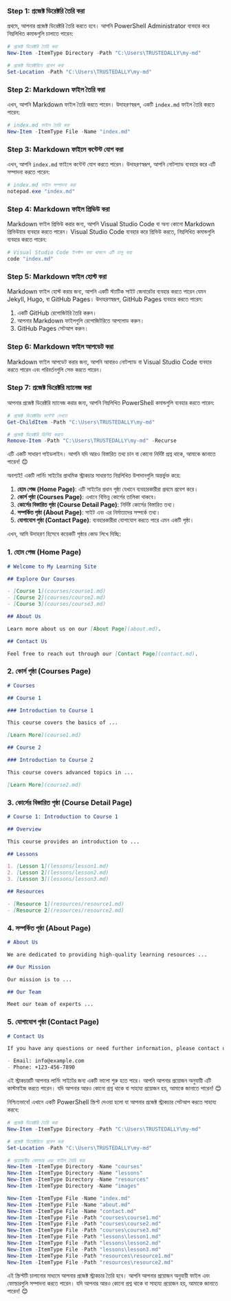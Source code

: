 ### Step 1: প্রজেক্ট ডিরেক্টরি তৈরি করা
প্রথমে, আপনার প্রজেক্ট ডিরেক্টরি তৈরি করতে হবে। আপনি PowerShell Administrator ব্যবহার করে নিম্নলিখিত কমান্ডগুলি চালাতে পারেন:

```powershell
# প্রজেক্ট ডিরেক্টরি তৈরি করা
New-Item -ItemType Directory -Path "C:\Users\TRUSTEDALLY\my-md"

# প্রজেক্ট ডিরেক্টরিতে প্রবেশ করা
Set-Location -Path "C:\Users\TRUSTEDALLY\my-md"
```

### Step 2: Markdown ফাইল তৈরি করা
এখন, আপনি Markdown ফাইল তৈরি করতে পারেন। উদাহরণস্বরূপ, একটি `index.md` ফাইল তৈরি করতে পারেন:

```powershell
# index.md ফাইল তৈরি করা
New-Item -ItemType File -Name "index.md"
```

### Step 3: Markdown ফাইলে কন্টেন্ট যোগ করা
এখন, আপনি `index.md` ফাইলে কন্টেন্ট যোগ করতে পারেন। উদাহরণস্বরূপ, আপনি নোটপ্যাড ব্যবহার করে এটি সম্পাদনা করতে পারেন:

```powershell
# index.md ফাইল সম্পাদনা করা
notepad.exe "index.md"
```

### Step 4: Markdown ফাইল প্রিভিউ করা
Markdown ফাইল প্রিভিউ করার জন্য, আপনি Visual Studio Code বা অন্য কোনো Markdown প্রিভিউয়ার ব্যবহার করতে পারেন। Visual Studio Code ব্যবহার করে প্রিভিউ করতে, নিম্নলিখিত কমান্ডগুলি ব্যবহার করতে পারেন:

```powershell
# Visual Studio Code ইনস্টল করা থাকলে এটি চালু করা
code "index.md"
```

### Step 5: Markdown ফাইল হোস্ট করা
Markdown ফাইল হোস্ট করার জন্য, আপনি একটি স্ট্যাটিক সাইট জেনারেটর ব্যবহার করতে পারেন যেমন Jekyll, Hugo, বা GitHub Pages। উদাহরণস্বরূপ, GitHub Pages ব্যবহার করতে পারেন:

1. একটি GitHub রেপোজিটরি তৈরি করুন।
2. আপনার Markdown ফাইলগুলি রেপোজিটরিতে আপলোড করুন।
3. GitHub Pages সেটআপ করুন।

### Step 6: Markdown ফাইল আপডেট করা
Markdown ফাইল আপডেট করার জন্য, আপনি আবারও নোটপ্যাড বা Visual Studio Code ব্যবহার করতে পারেন এবং পরিবর্তনগুলি সেভ করতে পারেন।

### Step 7: প্রজেক্ট ডিরেক্টরি ম্যানেজ করা
আপনার প্রজেক্ট ডিরেক্টরি ম্যানেজ করার জন্য, আপনি নিম্নলিখিত PowerShell কমান্ডগুলি ব্যবহার করতে পারেন:

```powershell
# প্রজেক্ট ডিরেক্টরির কন্টেন্ট দেখতে
Get-ChildItem -Path "C:\Users\TRUSTEDALLY\my-md"

# প্রজেক্ট ডিরেক্টরি ডিলিট করতে
Remove-Item -Path "C:\Users\TRUSTEDALLY\my-md" -Recurse
```

এটি একটি সাধারণ গাইডলাইন। আপনি যদি আরও বিস্তারিত তথ্য চান বা কোনো নির্দিষ্ট প্রশ্ন থাকে, আমাকে জানাতে পারেন! 😊


অবশ্যই! একটি লার্নিং সাইটের প্রাথমিক স্ট্রাকচার সাধারণত নিম্নলিখিত উপাদানগুলি অন্তর্ভুক্ত করে:

1. **হোম পেজ (Home Page)**: এটি সাইটের প্রধান পৃষ্ঠা যেখানে ব্যবহারকারীরা প্রথমে প্রবেশ করে।
2. **কোর্স পৃষ্ঠা (Courses Page)**: এখানে বিভিন্ন কোর্সের তালিকা থাকবে।
3. **কোর্সের বিস্তারিত পৃষ্ঠা (Course Detail Page)**: নির্দিষ্ট কোর্সের বিস্তারিত তথ্য।
4. **সম্পর্কিত পৃষ্ঠা (About Page)**: সাইট এবং এর নির্মাতাদের সম্পর্কে তথ্য।
5. **যোগাযোগ পৃষ্ঠা (Contact Page)**: ব্যবহারকারীরা যোগাযোগ করতে পারে এমন একটি পৃষ্ঠা।

এখন, আমি উদাহরণ হিসেবে কয়েকটি পৃষ্ঠার কোড লিখে দিচ্ছি:

### 1. হোম পেজ (Home Page)
```markdown
# Welcome to My Learning Site

## Explore Our Courses

- [Course 1](courses/course1.md)
- [Course 2](courses/course2.md)
- [Course 3](courses/course3.md)

## About Us

Learn more about us on our [About Page](about.md).

## Contact Us

Feel free to reach out through our [Contact Page](contact.md).
```

### 2. কোর্স পৃষ্ঠা (Courses Page)
```markdown
# Courses

## Course 1

### Introduction to Course 1

This course covers the basics of ...

[Learn More](course1.md)

## Course 2

### Introduction to Course 2

This course covers advanced topics in ...

[Learn More](course2.md)
```

### 3. কোর্সের বিস্তারিত পৃষ্ঠা (Course Detail Page)
```markdown
# Course 1: Introduction to Course 1

## Overview

This course provides an introduction to ...

## Lessons

1. [Lesson 1](lessons/lesson1.md)
2. [Lesson 2](lessons/lesson2.md)
3. [Lesson 3](lessons/lesson3.md)

## Resources

- [Resource 1](resources/resource1.md)
- [Resource 2](resources/resource2.md)
```

### 4. সম্পর্কিত পৃষ্ঠা (About Page)
```markdown
# About Us

We are dedicated to providing high-quality learning resources ...

## Our Mission

Our mission is to ...

## Our Team

Meet our team of experts ...
```

### 5. যোগাযোগ পৃষ্ঠা (Contact Page)
```markdown
# Contact Us

If you have any questions or need further information, please contact us at:

- Email: info@example.com
- Phone: +123-456-7890
```

এই স্ট্রাকচারটি আপনার লার্নিং সাইটের জন্য একটি ভালো শুরু হতে পারে। আপনি আপনার প্রয়োজন অনুযায়ী এটি কাস্টমাইজ করতে পারেন। যদি আপনার আরও কোনো প্রশ্ন থাকে বা সাহায্য প্রয়োজন হয়, আমাকে জানাতে পারেন! 😊


নিশ্চিতভাবে! এখানে একটি PowerShell স্ক্রিপ্ট দেওয়া হলো যা আপনার প্রজেক্ট স্ট্রাকচার সেটআপ করতে সাহায্য করবে:

```powershell
# প্রজেক্ট ডিরেক্টরি তৈরি করা
New-Item -ItemType Directory -Path "C:\Users\TRUSTEDALLY\my-md"

# প্রজেক্ট ডিরেক্টরিতে প্রবেশ করা
Set-Location -Path "C:\Users\TRUSTEDALLY\my-md"

# প্রয়োজনীয় ফোল্ডার এবং ফাইল তৈরি করা
New-Item -ItemType Directory -Name "courses"
New-Item -ItemType Directory -Name "lessons"
New-Item -ItemType Directory -Name "resources"
New-Item -ItemType Directory -Name "images"

New-Item -ItemType File -Name "index.md"
New-Item -ItemType File -Name "about.md"
New-Item -ItemType File -Name "contact.md"
New-Item -ItemType File -Path "courses\course1.md"
New-Item -ItemType File -Path "courses\course2.md"
New-Item -ItemType File -Path "courses\course3.md"
New-Item -ItemType File -Path "lessons\lesson1.md"
New-Item -ItemType File -Path "lessons\lesson2.md"
New-Item -ItemType File -Path "lessons\lesson3.md"
New-Item -ItemType File -Path "resources\resource1.md"
New-Item -ItemType File -Path "resources\resource2.md"
```

এই স্ক্রিপ্টটি চালানোর মাধ্যমে আপনার প্রজেক্ট স্ট্রাকচার তৈরি হবে। আপনি আপনার প্রয়োজন অনুযায়ী ফাইল এবং ফোল্ডারগুলি সম্পাদনা করতে পারেন। যদি আপনার আরও কোনো প্রশ্ন থাকে বা সাহায্য প্রয়োজন হয়, আমাকে জানাতে পারেন! 😊
